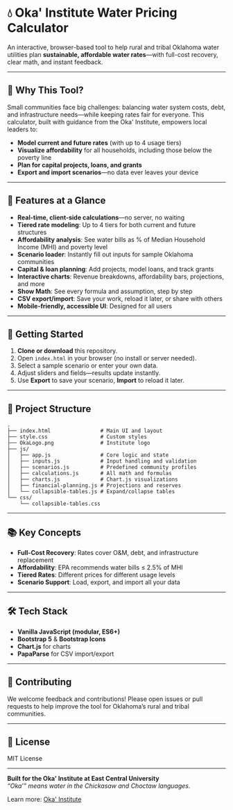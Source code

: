 # 💧 Oka' Institute Water Pricing Calculator

An interactive, browser-based tool to help rural and tribal Oklahoma water utilities plan **sustainable, affordable water rates**—with full-cost recovery, clear math, and instant feedback.

---

## 🌟 Why This Tool?

Small communities face big challenges: balancing water system costs, debt, and infrastructure needs—while keeping rates fair for everyone. This calculator, built with guidance from the Oka' Institute, empowers local leaders to:

- **Model current and future rates** (with up to 4 usage tiers)
- **Visualize affordability** for all households, including those below the poverty line
- **Plan for capital projects, loans, and grants**
- **Export and import scenarios**—no data ever leaves your device

---

## 🚀 Features at a Glance

- **Real-time, client-side calculations**—no server, no waiting
- **Tiered rate modeling**: Up to 4 tiers for both current and future structures
- **Affordability analysis**: See water bills as % of Median Household Income (MHI) and poverty level
- **Scenario loader**: Instantly fill out inputs for sample Oklahoma communities
- **Capital & loan planning**: Add projects, model loans, and track grants
- **Interactive charts**: Revenue breakdowns, affordability bars, projections, and more
- **Show Math**: See every formula and assumption, step by step
- **CSV export/import**: Save your work, reload it later, or share with others
- **Mobile-friendly, accessible UI**: Designed for all users

---

## 🏁 Getting Started

1. **Clone or download** this repository.
2. Open `index.html` in your browser (no install or server needed).
3. Select a sample scenario or enter your own data.
4. Adjust sliders and fields—results update instantly.
5. Use **Export** to save your scenario, **Import** to reload it later.

---

## 🧩 Project Structure

```
.
├── index.html                # Main UI and layout
├── style.css                 # Custom styles
├── OkaLogo.png               # Institute logo
├── js/
│   ├── app.js                # Core logic and state
│   ├── inputs.js             # Input handling and validation
│   ├── scenarios.js          # Predefined community profiles
│   ├── calculations.js       # All math and formulas
│   ├── charts.js             # Chart.js visualizations
│   ├── financial-planning.js # Projections and reserves
│   └── collapsible-tables.js # Expand/collapse tables
└── css/
    └── collapsible-tables.css
```

---

## 📚 Key Concepts

- **Full-Cost Recovery**: Rates cover O&M, debt, and infrastructure replacement
- **Affordability**: EPA recommends water bills ≤ 2.5% of MHI
- **Tiered Rates**: Different prices for different usage levels
- **Scenario Support**: Load, export, and import all your data

---

## 🛠️ Tech Stack

- **Vanilla JavaScript (modular, ES6+)**
- **Bootstrap 5** & **Bootstrap Icons**
- **Chart.js** for charts
- **PapaParse** for CSV import/export

---

## 🤝 Contributing

We welcome feedback and contributions! Please open issues or pull requests to help improve the tool for Oklahoma’s rural and tribal communities.

---

## 📄 License

MIT License

---

**Built for the Oka' Institute at East Central University**  
*“Oka’” means water in the Chickasaw and Choctaw languages.*

Learn more: [Oka' Institute](https://www.okainstitute.org/)